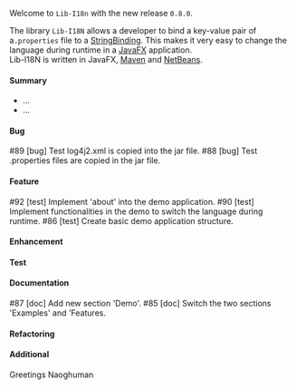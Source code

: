 Welcome to `Lib-I18n` with the new release `0.8.0`.

The library `Lib-I18N` allows a developer to bind a key-value pair of a`.properties` 
file to a [StringBinding]. This makes it very easy to change the language during 
runtime in a [JavaFX] application.  
Lib-I18N is written in JavaFX, [Maven] and [NetBeans].



#### Summary
* ...
* ...



#### Bug
#89 [bug] Test log4j2.xml is copied into the jar file.
#88 [bug] Test .properties files are copied in the jar file.



#### Feature
#92 [test] Implement 'about' into the demo application.
#90 [test] Implement functionalities in the demo to switch the language during runtime.
#86 [test] Create basic demo application structure.



#### Enhancement



#### Test



#### Documentation
#87 [doc] Add new section 'Demo'.
#85 [doc] Switch the two sections 'Examples' and 'Features.



#### Refactoring



#### Additional



Greetings
Naoghuman



[//]: # (Issues which will be integrated in this release)



[//]: # (Links)
[JavaFX]:http://docs.oracle.com/javase/8/javase-clienttechnologies.htm
[Maven]:http://maven.apache.org/
[NetBeans]:https://netbeans.org/
[StringBinding]:https://docs.oracle.com/javase/8/javafx/api/javafx/beans/binding/StringBinding.html
